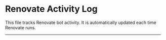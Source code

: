 # Renovate Activity Log

This file tracks Renovate bot activity. It is automatically updated each time Renovate runs.

---



